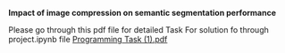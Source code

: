 **Impact of image compression on semantic segmentation performance**

Please go through this pdf file for detailed Task
For solution fo through project.ipynb file
[Programming Task  (1).pdf](https://github.com/user-attachments/files/16134543/Programming.Task.1.pdf)

